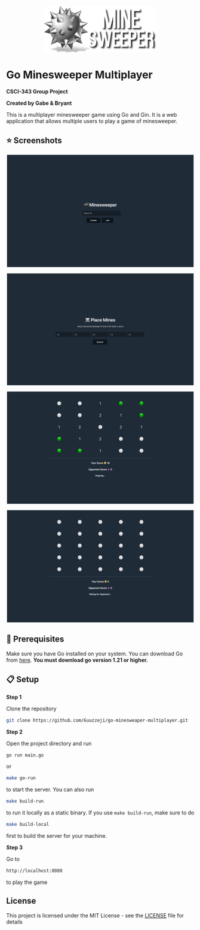 <p align="center">
    <img width="300px" src="./assets/logo.png">
</p>

# Go Minesweeper Multiplayer

**CSCI-343 Group Project**

**Created by Gabe & Bryant**

This is a multiplayer minesweeper game using Go and Gin. It is a web application that allows multiple users to play a game of minesweeper.

## ⭐ Screenshots

<p align="center">
    <img width="500px" src="./assets/screenshot-0.png">
</p>

<p align="center">
    <img width="500px" src="./assets/screenshot-3.png">
</p>

<p align="center">
    <img width="500px" src="./assets/screenshot-1.png">
</p>

<p align="center">
    <img width="500px" src="./assets/screenshot-2.png">
</p>

## 📜 Prerequisites

Make sure you have Go installed on your system. You can download Go from [here](https://go.dev/dl/). **You must download go version 1.21 or higher.**

## 📋 Setup

**Step 1** 

Clone the repository

```bash
git clone https://github.com/Guuzzeji/go-minesweaper-multiplayer.git
```


**Step 2** 

Open the project directory and run 

```bash
go run main.go
``` 

or 

```bash
make go-run
``` 

to start the server. You can also run 

```bash
make build-run
``` 

to run it locally as a static binary. If you use `make build-run`, make sure to do 

```bash
make build-local
```

first to build the server for your machine.


**Step 3** 

Go to 

```bash
http://localhost:8080
``` 

to play the game

## License

This project is licensed under the MIT License - see the [LICENSE](./LICENSE) file for details



